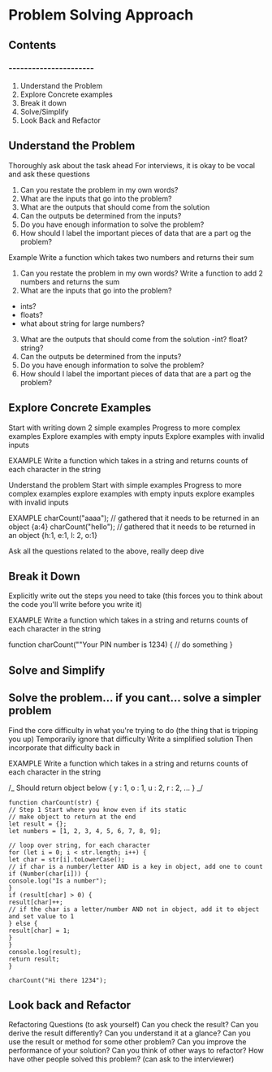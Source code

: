 # Problem Solving Approach

## Contents

### ----------------------

1. Understand the Problem
2. Explore Concrete examples
3. Break it down
4. Solve/Simplify
5. Look Back and Refactor

## Understand the Problem

Thoroughly ask about the task ahead
For interviews, it is okay to be vocal and ask these questions

1. Can you restate the problem in my own words?
2. What are the inputs that go into the problem?
3. What are the outputs that should come from the solution
4. Can the outputs be determined from the inputs?
5. Do you have enough information to solve the problem?
6. How should I label the important pieces of data that are a part og the problem?

Example
Write a function which takes two numbers and returns their sum

1. Can you restate the problem in my own words?
   Write a function to add 2 numbers and returns the sum
2. What are the inputs that go into the problem?

- ints?
- floats?
- what about string for large numbers?

3. What are the outputs that should come from the solution
   -int? float? string?
4. Can the outputs be determined from the inputs?
5. Do you have enough information to solve the problem?
6. How should I label the important pieces of data that are a part og the problem?

## Explore Concrete Examples

Start with writing down 2 simple examples
Progress to more complex examples
Explore examples with empty inputs
Explore examples with invalid inputs

EXAMPLE
Write a function which takes in a string and returns counts of each character in the string

Understand the problem
Start with simple examples
Progress to more complex examples
explore examples with empty inputs
explore examples with invalid inputs

EXAMPLE
charCount("aaaa"); // gathered that it needs to be returned in an object {a:4}
charCount("hello"); // gathered that it needs to be returned in an object {h:1, e:1, l: 2, o:1}

Ask all the questions related to the above, really deep dive

## Break it Down

Explicitly write out the steps you need to take (this forces you to think about the code you'll write before you write it)

EXAMPLE
Write a function which takes in a string and returns counts of each character in the string

function charCount(""Your PIN number is 1234)
{
// do something
}

## Solve and Simplify

## Solve the problem... if you cant... solve a simpler problem

Find the core difficulty in what you're trying to do (the thing that is tripping you up)
Temporarily ignore that difficulty
Write a simplified solution
Then incorporate that difficulty back in

EXAMPLE
Write a function which takes in a string and returns counts of each character in the string

/_
Should return object below
{
y : 1,
o : 1,
u : 2,
r : 2,
...
}
_/

```
function charCount(str) {
// Step 1 Start where you know even if its static
// make object to return at the end
let result = {};
let numbers = [1, 2, 3, 4, 5, 6, 7, 8, 9];

// loop over string, for each character
for (let i = 0; i < str.length; i++) {
let char = str[i].toLowerCase();
// if char is a number/letter AND is a key in object, add one to count
if (Number(char[i])) {
console.log("Is a number");
}
if (result[char] > 0) {
result[char]++;
// if the char is a letter/number AND not in object, add it to object and set value to 1
} else {
result[char] = 1;
}
}
console.log(result);
return result;
}

charCount("Hi there 1234");
```

## Look back and Refactor

Refactoring Questions (to ask yourself)
Can you check the result?
Can you derive the result differently?
Can you understand it at a glance?
Can you use the result or method for some other problem?
Can you improve the performance of your solution?
Can you think of other ways to refactor?
How have other people solved this problem? (can ask to the interviewer)
